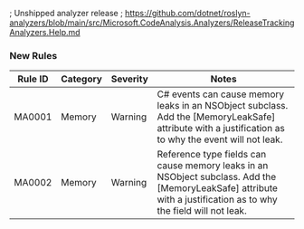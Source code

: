 ﻿; Unshipped analyzer release
; https://github.com/dotnet/roslyn-analyzers/blob/main/src/Microsoft.CodeAnalysis.Analyzers/ReleaseTrackingAnalyzers.Help.md

### New Rules

Rule ID | Category | Severity | Notes
--------|----------|----------|-------
MA0001 | Memory | Warning | C# events can cause memory leaks in an NSObject subclass. Add the [MemoryLeakSafe] attribute with a justification as to why the event will not leak.
MA0002 | Memory | Warning | Reference type fields can cause memory leaks in an NSObject subclass. Add the [MemoryLeakSafe] attribute with a justification as to why the field will not leak.